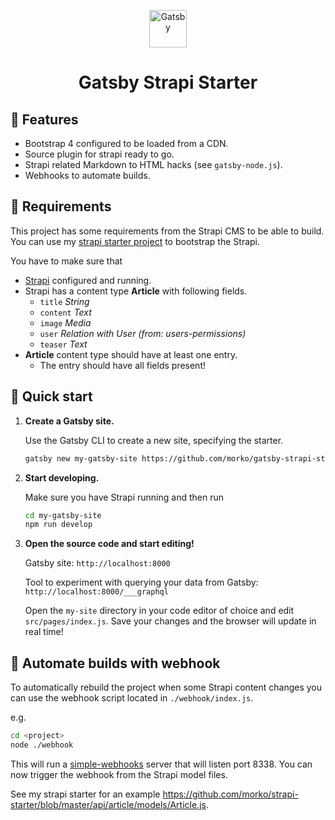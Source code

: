 <p align="center">
  <a href="https://www.gatsbyjs.org">
    <img alt="Gatsby" src="https://www.gatsbyjs.org/monogram.svg" width="60" />
  </a>
</p>
<h1 align="center">
  Gatsby Strapi Starter
</h1>

## 💎️ Features

- Bootstrap 4 configured to be loaded from a CDN.
- Source plugin for strapi ready to go.
- Strapi related Markdown to HTML hacks (see `gatsby-node.js`).
- Webhooks to automate builds.

## 📜 Requirements

This project has some requirements from the Strapi CMS to be able to build.
You can use my [strapi starter project](https://github.com/morko/strapi-starter) to bootstrap the Strapi. 

You have to make sure that

- [Strapi](https://strapi.io/) configured and running.
- Strapi has a content type **Article** with following fields.
  - `title` *String*
  - `content` *Text*
  - `image` *Media*
  - `user` *Relation with User (from: users-permissions)*
  - `teaser` *Text*
- **Article** content type should have at least one entry.
  - The entry should have all fields present!


## 🚀 Quick start

1.  **Create a Gatsby site.**

    Use the Gatsby CLI to create a new site, specifying the starter.

    ```sh
    gatsby new my-gatsby-site https://github.com/morko/gatsby-strapi-starter
    ```

2.  **Start developing.**

    Make sure you have Strapi running and then run

    ```sh
    cd my-gatsby-site
    npm run develop
    ```

3.  **Open the source code and start editing!**

    Gatsby site: `http://localhost:8000`

    Tool to experiment with querying your data from Gatsby: `http://localhost:8000/___graphql`

    Open the `my-site` directory in your code editor of choice and edit `src/pages/index.js`. Save your changes and the browser will update in real time!

## 📌 Automate builds with webhook

To automatically rebuild the project when some Strapi content changes you can use the webhook script located in `./webhook/index.js`.

e.g.

```sh
cd <project>
node ./webhook
```

This will run a [simple-webhooks](https://www.npmjs.com/package/simple-webhooks) server that will listen port 8338. 
You can now trigger the webhook from the Strapi model files.

See my strapi starter for an example https://github.com/morko/strapi-starter/blob/master/api/article/models/Article.js.
